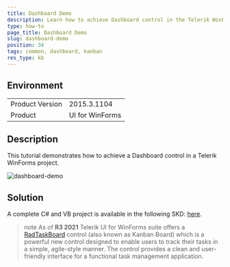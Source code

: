 ```yaml
---
title: Dashboard Demo
description: Learn how to achieve Dashboard control in the Telerik WinForms suite.  
type: how-to
page_title: Dashboard Demo  
slug: dashboard-demo
position: 34
tags: common, dashboard, kanban 
res_type: kb
---
```


## Environment
<table>
	<tr>
		<td>Product Version</td>
		<td>2015.3.1104</td>
	</tr>
	<tr>
		<td>Product</td>
		<td>UI for WinForms</td>
	</tr>
</table>


## Description

This tutorial demonstrates how to achieve a Dashboard control in a Telerik WinForms project.

![dashboard-demo](images/dashboard-demo.png)

## Solution

A complete C# and VB project is available in the following SKD: [here](https://github.com/telerik/winforms-sdk/tree/master/DashboardDemo).

>note As of **R3 2021** Telerik UI for WinForms suite offers a [RadTaskBoard](https://docs.telerik.com/devtools/winforms/controls/task-board/task-board-overview) control (also known as Kanban Board) which is a powerful new control designed to enable users to track their tasks in a simple, agile-style manner. The control provides a clean and user-friendly interface for a functional task management application.
>